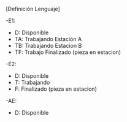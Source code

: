 [Definición Lenguaje]

-E1:
  * D:  Disponible
  * TA: Trabajando Estación A
  * TB: Trabajando Estacion B
  * TF: Trabajo Finalizado (pieza en estacion)
	
-E2:
  * D: Disponible 
  * T: Trabajando
  * F: Finalizado (pieza en estacion)

-AE:
  * D: Disponible
  
